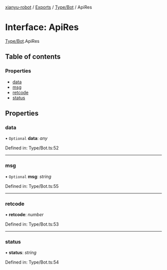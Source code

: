[xianyu-robot](../README.md) / [Exports](../modules.md) / [Type/Bot](../modules/type_bot.md) / ApiRes

# Interface: ApiRes

[Type/Bot](../modules/type_bot.md).ApiRes

## Table of contents

### Properties

- [data](type_bot.apires.md#data)
- [msg](type_bot.apires.md#msg)
- [retcode](type_bot.apires.md#retcode)
- [status](type_bot.apires.md#status)

## Properties

### data

• `Optional` **data**: *any*

Defined in: Type/Bot.ts:52

___

### msg

• `Optional` **msg**: *string*

Defined in: Type/Bot.ts:55

___

### retcode

• **retcode**: *number*

Defined in: Type/Bot.ts:53

___

### status

• **status**: *string*

Defined in: Type/Bot.ts:54

